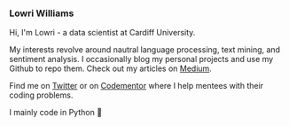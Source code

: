 ### Lowri Williams

Hi, I'm Lowri - a data scientist at Cardiff University. 

My interests revolve around nautral language processing, text mining, and sentiment analysis. I occasionally blog my personal projects and use my Github to repo them. Check out my articles on [Medium](https://medium.com/@lowri.a.williams).

Find me on [Twitter](https://twitter.com/Lowri_Williams) or on [Codementor](https://www.codementor.io/@lowriawilliams) where I help mentees with their coding problems.

I mainly code in Python 🐍

